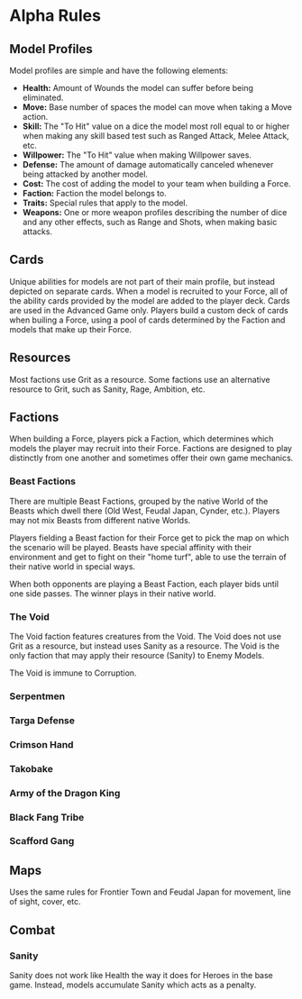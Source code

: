 # Alpha Rules

## Model Profiles
Model profiles are simple and have the following elements:  
- **Health:** Amount of Wounds the model can suffer before being eliminated.
- **Move:** Base number of spaces the model can move when taking a Move action.
- **Skill:** The "To Hit" value on a dice the model most roll equal to or higher when making any skill based test such as Ranged Attack, Melee Attack, etc.
- **Willpower:** The "To Hit" value when making Willpower saves.
- **Defense:** The amount of damage automatically canceled whenever being attacked by another model.
- **Cost:** The cost of adding the model to your team when building a Force.
- **Faction:** Faction the model belongs to.
- **Traits:** Special rules that apply to the model.
- **Weapons:** One or more weapon profiles describing the number of dice and any other effects, such as Range and Shots, when making basic attacks.

## Cards
Unique abilities for models are not part of their main profile, but instead depicted on separate cards. When a model is recruited to your Force, all of the ability cards provided by the model are added to the player deck. 
Cards are used in the Advanced Game only. Players build a custom deck of cards when builing a Force, using a pool of cards determined by the Faction and models that make up their Force. 



## Resources
Most factions use Grit as a resource. Some factions use an alternative resource to Grit, such as Sanity, Rage, Ambition, etc.

## Factions
When building a Force, players pick a Faction, which determines which models the player may recruit into their Force. Factions are designed to play distinctly from one another and sometimes offer their own game mechanics.

### Beast Factions
There are multiple Beast Factions, grouped by the native World of the Beasts which dwell there (Old West, Feudal Japan, Cynder, etc.). Players may not mix Beasts from different native Worlds. 

Players fielding a Beast faction for their Force get to pick the map on which the scenario will be played. Beasts have special affinity with their environment and get to fight on their "home turf", able to use the terrain of their native world in special ways.

When both opponents are playing a Beast Faction, each player bids until one side passes. The winner plays in their native world.

### The Void
The Void faction features creatures from the Void. The Void does not use Grit as a resource, but instead uses Sanity as a resource. The Void is the only faction that may apply their resource (Sanity) to Enemy Models.

The Void is immune to Corruption.

### Serpentmen

### Targa Defense

### Crimson Hand

### Takobake

### Army of the Dragon King

### Black Fang Tribe

### Scafford Gang



## Maps
Uses the same rules for Frontier Town and Feudal Japan for movement, line of sight, cover, etc.

## Combat

### Sanity
Sanity does not work like Health the way it does for Heroes in the base game. Instead, models accumulate Sanity which acts as a penalty.